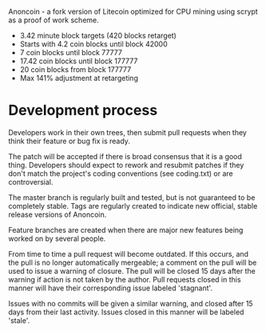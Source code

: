 Anoncoin - a fork version of Litecoin optimized for CPU mining using scrypt as a proof of work scheme.
 - 3.42 minute block targets (420 blocks retarget)
 - Starts with 4.2 coin blocks until block 42000
 - 7 coin blocks until block 77777
 - 17.42 coin blocks until block 177777
 - 20 coin blocks from block 177777
 - Max 141% adjustment at retargeting

Development process
===================

Developers work in their own trees, then submit pull requests when
they think their feature or bug fix is ready.

The patch will be accepted if there is broad consensus that it is a
good thing.  Developers should expect to rework and resubmit patches
if they don't match the project's coding conventions (see coding.txt)
or are controversial.

The master branch is regularly built and tested, but is not guaranteed
to be completely stable. Tags are regularly created to indicate new
official, stable release versions of Anoncoin.

Feature branches are created when there are major new features being
worked on by several people.

From time to time a pull request will become outdated. If this occurs, and
the pull is no longer automatically mergeable; a comment on the pull will
be used to issue a warning of closure. The pull will be closed 15 days
after the warning if action is not taken by the author. Pull requests closed
in this manner will have their corresponding issue labeled 'stagnant'.

Issues with no commits will be given a similar warning, and closed after
15 days from their last activity. Issues closed in this manner will be 
labeled 'stale'. 

